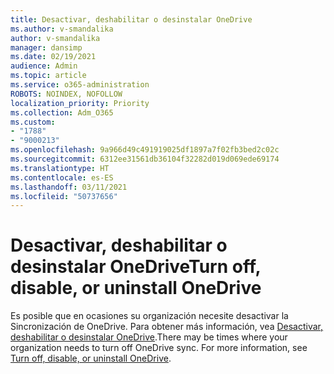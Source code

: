 ```yaml
---
title: Desactivar, deshabilitar o desinstalar OneDrive
ms.author: v-smandalika
author: v-smandalika
manager: dansimp
ms.date: 02/19/2021
audience: Admin
ms.topic: article
ms.service: o365-administration
ROBOTS: NOINDEX, NOFOLLOW
localization_priority: Priority
ms.collection: Adm_O365
ms.custom:
- "1788"
- "9000213"
ms.openlocfilehash: 9a966d49c491919025df1897a7f02fb3bed2c02c
ms.sourcegitcommit: 6312ee31561db36104f32282d019d069ede69174
ms.translationtype: HT
ms.contentlocale: es-ES
ms.lasthandoff: 03/11/2021
ms.locfileid: "50737656"
---
```

# <a name="turn-off-disable-or-uninstall-onedrive"></a><span data-ttu-id="bc02a-102">Desactivar, deshabilitar o desinstalar OneDrive</span><span class="sxs-lookup"><span data-stu-id="bc02a-102">Turn off, disable, or uninstall OneDrive</span></span>

<span data-ttu-id="bc02a-103">Es posible que en ocasiones su organización necesite desactivar la Sincronización de OneDrive. Para obtener más información, vea [Desactivar, deshabilitar o desinstalar OneDrive](https://support.microsoft.com/office/turn-off-disable-or-uninstall-onedrive-f32a17ce-3336-40fe-9c38-6efb09f944b0).</span><span class="sxs-lookup"><span data-stu-id="bc02a-103">There may be times where your organization needs to turn off OneDrive sync. For more information, see [Turn off, disable, or uninstall OneDrive](https://support.microsoft.com/office/turn-off-disable-or-uninstall-onedrive-f32a17ce-3336-40fe-9c38-6efb09f944b0).</span></span>